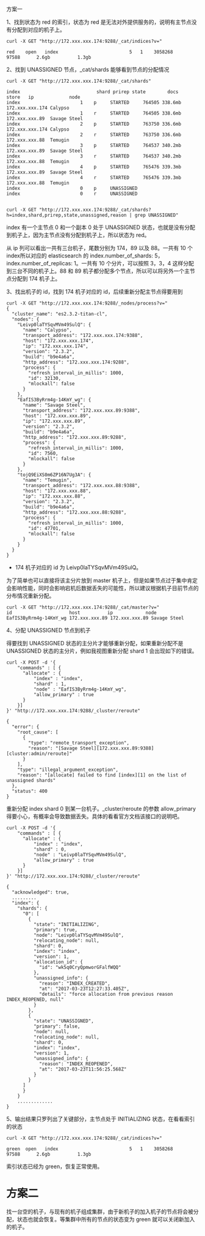 方案一

1、找到状态为 red 的索引，状态为 red 是无法对外提供服务的，说明有主节点没有分配到对应的机子上。
```
curl -X GET "http://172.xxx.xxx.174:9288/_cat/indices?v="
 
red    open   index                          5   1    3058268        97588      2.6gb          1.3gb
```


2、找到 UNASSIGNED 节点，_cat/shards 能够看到节点的分配情况
```
curl -X GET "http://172.xxx.xxx.174:9288/_cat/shards"
 
index                            shard prirep state        docs   store   ip             node         
index                      1    p     STARTED     764505 338.6mb 172.xxx.xxx.174 Calypso      
index                      1    r     STARTED     764505 338.6mb 172.xxx.xxx.89  Savage Steel
index                      2    p     STARTED     763750 336.6mb 172.xxx.xxx.174 Calypso      
index                      2    r     STARTED     763750 336.6mb 172.xxx.xxx.88  Temugin      
index                      3    p     STARTED     764537 340.2mb 172.xxx.xxx.89  Savage Steel
index                      3    r     STARTED     764537 340.2mb 172.xxx.xxx.88  Temugin      
index                      4    p     STARTED     765476 339.3mb 172.xxx.xxx.89  Savage Steel
index                      4    r     STARTED     765476 339.3mb 172.xxx.xxx.88  Temugin      
index                      0    p     UNASSIGNED                                             
index                      0    r     UNASSIGNED


curl -X GET "http://172.xxx.xxx.174:9288/_cat/shards?h=index,shard,prirep,state,unassigned,reason | grep UNASSIGNED"
```
index 有一个主节点 0 和一个副本 0 处于 UNASSIGNED 状态，也就是没有分配到机子上，因为主节点没有分配到机子上，所以状态为 red。

从 ip 列可以看出一共有三台机子，尾数分别为 174，89 以及 88。一共有 10 个 index所以对应的 elasticsearch 的 index.number_of_shards: 5，index.number_of_replicas: 1。一共有 10 个分片，可以按照 3，3，4 这样分配到三台不同的机子上。88 和 89 机子都分配多个节点，所以可以将另外一个主节点分配到 174 机子上。

3、找出机子的 id，找到 174 机子对应的 id，后续重新分配主节点得要用到
```
curl -X GET "http://172.xxx.xxx.174:9288/_nodes/process?v="
{
  "cluster_name": "es2.3.2-titan-cl",
  "nodes": {
    "Leivp0laTYSqvMVm49SulQ": {
      "name": "Calypso",
      "transport_address": "172.xxx.xxx.174:9388",
      "host": "172.xxx.xxx.174",
      "ip": "172.xxx.xxx.174",
      "version": "2.3.2",
      "build": "b9e4a6a",
      "http_address": "172.xxx.xxx.174:9288",
      "process": {
        "refresh_interval_in_millis": 1000,
        "id": 32130,
        "mlockall": false
      }
    },
    "EafIS3ByRrm4g-14KmY_wg": {
      "name": "Savage Steel",
      "transport_address": "172.xxx.xxx.89:9388",
      "host": "172.xxx.xxx.89",
      "ip": "172.xxx.xxx.89",
      "version": "2.3.2",
      "build": "b9e4a6a",
      "http_address": "172.xxx.xxx.89:9288",
      "process": {
        "refresh_interval_in_millis": 1000,
        "id": 7560,
        "mlockall": false
      }
    },
    "tojQ9EiXS0m6ZP16N7Ug3A": {
      "name": "Temugin",
      "transport_address": "172.xxx.xxx.88:9388",
      "host": "172.xxx.xxx.88",
      "ip": "172.xxx.xxx.88",
      "version": "2.3.2",
      "build": "b9e4a6a",
      "http_address": "172.xxx.xxx.88:9288",
      "process": {
        "refresh_interval_in_millis": 1000,
        "id": 47701,
        "mlockall": false
      }
    }
  }
}
```
- 174 机子对应的 id 为 Leivp0laTYSqvMVm49SulQ。

为了简单也可以直接将该主分片放到 master 机子上，但是如果节点过于集中肯定会影响性能，同时会影响宕机后数据丢失的可能性，所以建议根据机子目前节点的分布情况重新分配。
```
curl -X GET "http://172.xxx.xxx.174:9288/_cat/master?v="
id                     host          ip            node         
EafIS3ByRrm4g-14KmY_wg 172.xxx.xxx.89 172.xxx.xxx.89 Savage Steel
```

4、分配 UNASSIGNED 节点到机子

得要找到 UNASSIGNED 状态的主分片才能够重新分配，如果重新分配不是 UNASSIGNED 状态的主分片，例如我视图重新分配 shard 1 会出现如下的错误。
```
curl -X POST -d '{
    "commands" : [ {
      "allocate" : {
          "index" : "index",
          "shard" : 1,
          "node" : "EafIS3ByRrm4g-14KmY_wg",
          "allow_primary" : true
      }
    }]
}' "http://172.xxx.xxx.174:9288/_cluster/reroute"
 
{
  "error": {
    "root_cause": [
      {
        "type": "remote_transport_exception",
        "reason": "[Savage Steel][172.xxx.xxx.89:9388][cluster:admin/reroute]"
      }
    ],
    "type": "illegal_argument_exception",
    "reason": "[allocate] failed to find [index][1] on the list of unassigned shards"
  },
  "status": 400
}
```

重新分配 index shard 0 到某一台机子。_cluster/reroute 的参数 allow_primary 得要小心，有概率会导致数据丢失。具体的看看官方文档该接口的说明吧。
```
curl -X POST -d '{
    "commands" : [ {
      "allocate" : {
          "index" : "index",
          "shard" : 0,
          "node" : "Leivp0laTYSqvMVm49SulQ",
          "allow_primary" : true
      }
    }]
}' "http://172.xxx.xxx.174:9288/_cluster/reroute"
 
{
  "acknowledged": true,
  .........
  "index": {
    "shards": {
      "0": [
        {
          "state": "INITIALIZING",
          "primary": true,
          "node": "Leivp0laTYSqvMVm49SulQ",
          "relocating_node": null,
          "shard": 0,
          "index": "index",
          "version": 1,
          "allocation_id": {
            "id": "wk5q0CryQpmworGFalfWQQ"
          },
          "unassigned_info": {
            "reason": "INDEX_CREATED",
            "at": "2017-03-23T12:27:33.405Z",
            "details": "force allocation from previous reason INDEX_REOPENED, null"
          }
        },
        {
          "state": "UNASSIGNED",
          "primary": false,
          "node": null,
          "relocating_node": null,
          "shard": 0,
          "index": "index",
          "version": 1,
          "unassigned_info": {
            "reason": "INDEX_REOPENED",
            "at": "2017-03-23T11:56:25.568Z"
          }
        }
      ]
      }
    }
    .............
}
```

5、输出结果只罗列出了关键部分，主节点处于 INITIALIZING 状态，在看看索引的状态
```
curl -X GET "http://172.xxx.xxx.174:9288/_cat/indices?v="
 
green  open   index                          5   1    3058268        97588      2.6gb          1.3gb
```
索引状态已经为 green，恢复正常使用。


方案二
===
找一台空的机子，与现有的机子组成集群，由于新机子的加入机子的节点将会被分配，状态也就会恢复。等集群中所有的节点的状态变为 green 就可以关闭新加入的机子。
